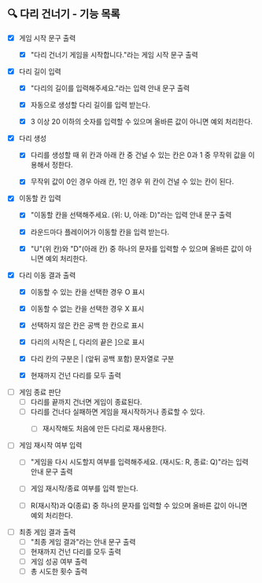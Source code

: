 ## 🔍 다리 건너기 - 기능 목록

- [x] 게임 시작 문구 출력
  - [x] "다리 건너기 게임을 시작합니다."라는 게임 시작 문구 출력


- [x] 다리 길이 입력
  - [x] "다리의 길이를 입력해주세요."라는 입력 안내 문구 출력
  - [x] 자동으로 생성할 다리 길이를 입력 받는다.
  - [x] 3 이상 20 이하의 숫자를 입력할 수 있으며 올바른 값이 아니면 예외 처리한다.


- [x] 다리 생성
  - [x] 다리를 생성할 때 위 칸과 아래 칸 중 건널 수 있는 칸은 0과 1 중 무작위 값을 이용해서 정한다.
  - [x] 무작위 값이 0인 경우 아래 칸, 1인 경우 위 칸이 건널 수 있는 칸이 된다.


- [x] 이동할 칸 입력
  - [x] "이동할 칸을 선택해주세요. (위: U, 아래: D)"라는 입력 안내 문구 출력
  - [x] 라운드마다 플레이어가 이동할 칸을 입력 받는다.
  - [x] "U"(위 칸)와 "D"(아래 칸) 중 하나의 문자를 입력할 수 있으며 올바른 값이 아니면 예외 처리한다.


- [x] 다리 이동 결과 출력
  - [x] 이동할 수 있는 칸을 선택한 경우 O 표시
  - [x] 이동할 수 없는 칸을 선택한 경우 X 표시
  - [x] 선택하지 않은 칸은 공백 한 칸으로 표시
  - [x] 다리의 시작은 [, 다리의 끝은 ]으로 표시
  - [x] 다리 칸의 구분은 | (앞뒤 공백 포함) 문자열로 구분
  - [x] 현재까지 건넌 다리를 모두 출력


- [ ] 게임 종료 판단
  - [ ] 다리를 끝까지 건너면 게임이 종료된다.
  - [ ] 다리를 건너다 실패하면 게임을 재시작하거나 종료할 수 있다.
    - [ ] 재시작해도 처음에 만든 다리로 재사용한다.


- [ ] 게임 재시작 여부 입력
  - [ ] "게임을 다시 시도할지 여부를 입력해주세요. (재시도: R, 종료: Q)"라는 입력 안내 문구 출력
  - [ ] 게임 재시작/종료 여부를 입력 받는다.
  - [ ] R(재시작)과 Q(종료) 중 하나의 문자를 입력할 수 있으며 올바른 값이 아니면 예외 처리한다.


- [ ] 최종 게임 결과 출력
  - [ ] "최종 게임 결과"라는 안내 문구 출력
  - [ ] 현재까지 건넌 다리를 모두 출력
  - [ ] 게임 성공 여부 출력
  - [ ] 총 시도한 횟수 출력